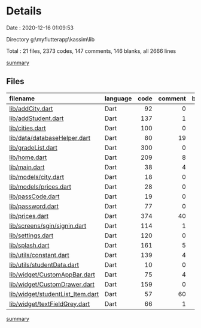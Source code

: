# Details

Date : 2020-12-16 01:09:53

Directory g:\myflutterapp\kassim\lib

Total : 21 files,  2373 codes, 147 comments, 146 blanks, all 2666 lines

[summary](results.md)

## Files
| filename | language | code | comment | blank | total |
| :--- | :--- | ---: | ---: | ---: | ---: |
| [lib/addCity.dart](/lib/addCity.dart) | Dart | 92 | 0 | 7 | 99 |
| [lib/addStudent.dart](/lib/addStudent.dart) | Dart | 137 | 1 | 6 | 144 |
| [lib/cities.dart](/lib/cities.dart) | Dart | 100 | 0 | 7 | 107 |
| [lib/data/databaseHelper.dart](/lib/data/databaseHelper.dart) | Dart | 80 | 19 | 15 | 114 |
| [lib/gradeList.dart](/lib/gradeList.dart) | Dart | 300 | 0 | 8 | 308 |
| [lib/home.dart](/lib/home.dart) | Dart | 209 | 8 | 8 | 225 |
| [lib/main.dart](/lib/main.dart) | Dart | 38 | 4 | 4 | 46 |
| [lib/models/city.dart](/lib/models/city.dart) | Dart | 18 | 0 | 5 | 23 |
| [lib/models/prices.dart](/lib/models/prices.dart) | Dart | 28 | 0 | 5 | 33 |
| [lib/passCode.dart](/lib/passCode.dart) | Dart | 19 | 0 | 5 | 24 |
| [lib/password.dart](/lib/password.dart) | Dart | 77 | 0 | 7 | 84 |
| [lib/prices.dart](/lib/prices.dart) | Dart | 374 | 40 | 10 | 424 |
| [lib/screens/sgin/signin.dart](/lib/screens/sgin/signin.dart) | Dart | 114 | 1 | 11 | 126 |
| [lib/settings.dart](/lib/settings.dart) | Dart | 120 | 0 | 2 | 122 |
| [lib/splash.dart](/lib/splash.dart) | Dart | 161 | 5 | 10 | 176 |
| [lib/utils/constant.dart](/lib/utils/constant.dart) | Dart | 139 | 4 | 16 | 159 |
| [lib/utils/studentData.dart](/lib/utils/studentData.dart) | Dart | 10 | 0 | 1 | 11 |
| [lib/widget/CustomAppBar.dart](/lib/widget/CustomAppBar.dart) | Dart | 75 | 4 | 5 | 84 |
| [lib/widget/CustomDrawer.dart](/lib/widget/CustomDrawer.dart) | Dart | 159 | 0 | 6 | 165 |
| [lib/widget/studentList_Item.dart](/lib/widget/studentList_Item.dart) | Dart | 57 | 60 | 4 | 121 |
| [lib/widget/textFieldGrey.dart](/lib/widget/textFieldGrey.dart) | Dart | 66 | 1 | 4 | 71 |

[summary](results.md)